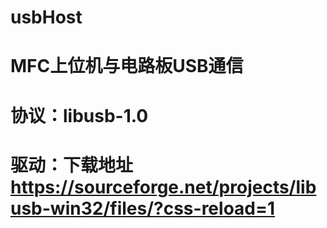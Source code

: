 # usbHost
# MFC上位机与电路板USB通信
# 协议：libusb-1.0
# 驱动：下载地址	https://sourceforge.net/projects/libusb-win32/files/?css-reload=1


